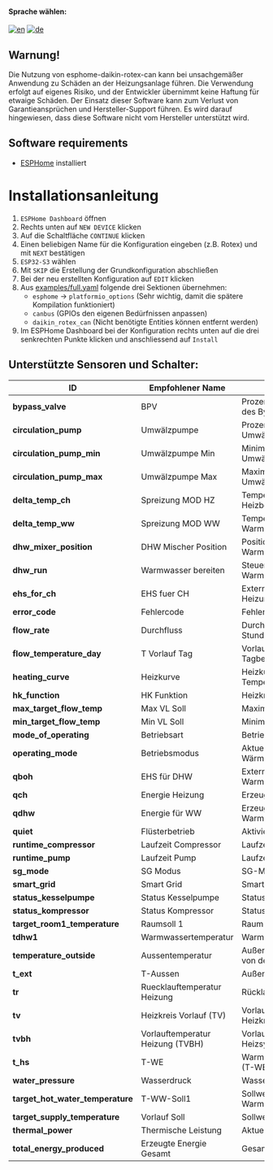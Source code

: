 #### Sprache wählen:
[![en](https://img.shields.io/badge/lang-en-red.svg)](README.en.md)
[![de](https://img.shields.io/badge/lang-de-blue.svg)](README.md)

## Warnung!

Die Nutzung von esphome-daikin-rotex-can kann bei unsachgemäßer Anwendung zu Schäden an der Heizungsanlage führen.
Die Verwendung erfolgt auf eigenes Risiko, und der Entwickler übernimmt keine Haftung für etwaige Schäden.
Der Einsatz dieser Software kann zum Verlust von Garantieansprüchen und Hersteller-Support führen.
Es wird darauf hingewiesen, dass diese Software nicht vom Hersteller unterstützt wird.

## Software requirements
 * [ESPHome](https://esphome.io/) installiert

# Installationsanleitung

1. `ESPHome Dashboard` öffnen
2. Rechts unten auf `NEW DEVICE` klicken
3. Auf die Schaltfläche `CONTINUE` klicken
4. Einen beliebigen Name für die Konfiguration eingeben (z.B. Rotex) und mit `NEXT` bestätigen
5. `ESP32-S3` wählen
6. Mit `SKIP` die Erstellung der Grundkonfiguration abschließen
7. Bei der neu erstellten Konfiguration auf `EDIT` klicken
8. Aus [examples/full.yaml](examples/full.yaml) folgende drei Sektionen übernehmen:
    - `esphome` → `platformio_options` (Sehr wichtig, damit die spätere Kompilation funktioniert)
    - `canbus` (GPIOs den eigenen Bedürfnissen anpassen)
    - `daikin_rotex_can` (Nicht benötigte Entities können entfernt werden)
9. Im ESPHome Dashboard bei der Konfiguration rechts unten auf die drei senkrechten Punkte klicken und anschliessend auf `Install`


Unterstützte Sensoren und Schalter:
------------------------

|ID                              |Empfohlener Name                  |Beschreibubg                                     |
|---                             |---                               |---                                              |
|**bypass_valve**                |BPV                               |Prozentuale Öffnungsstellung des Bypass-Ventils  |
|**circulation_pump**            |Umwälzpumpe                       |Prozentuale Betriebsleistung der Umwälzpumpe     |
|**circulation_pump_min**        |Umwälzpumpe Min                   |Minimale Betriebsstufe der Umwälzpumpe           |
|**circulation_pump_max**        |Umwälzpumpe Max                   |Maximale Betriebsstufe der Umwälzpumpe           |
|**delta_temp_ch**               |Spreizung MOD HZ                  |Temperaturdifferenz im Heizbetrieb               |
|**delta_temp_ww**               |Spreizung MOD WW                  |Temperaturdifferenz bei der Warmwasserbereitung  |
|**dhw_mixer_position**          |DHW Mischer Position              |Position des Warmwassermischers                  |
|**dhw_run**                     |Warmwasser bereiten               |Steuerung zur Aktivierung der Warmwasserbereitung|
|**ehs_for_ch**                  |EHS fuer CH                       |Externes Heizsystem für die Heizung              |
|**error_code**                  |Fehlercode                        |Fehlercode und Beschreibung                      |
|**flow_rate**                   |Durchfluss                        |Durchflussmenge in Litern pro Stunde             |
|**flow_temperature_day**        |T Vorlauf Tag                     |Vorlauftemperatur für den Tagbetrieb             |
|**heating_curve**               |Heizkurve                         |Heizkurve zur Temperaturregelung                 |
|**hk_function**                 |HK Funktion                       |Heizkreisfunktion                                |
|**max_target_flow_temp**        |Max VL Soll                       |Maximale Vorlauftemperatur                       |
|**min_target_flow_temp**        |Min VL Soll                       |Minimale Vorlauftemperatur                       |
|**mode_of_operating**           |Betriebsart                       |Betriebsart der Wärmepumpe                       |
|**operating_mode**              |Betriebsmodus                     |Aktueller Betriebsmodus der Wärmepumpe           |
|**qboh**                        |EHS für DHW                       |Externes Heizsystem für die Warmwasserbereitung  |
|**qch**                         |Energie Heizung                   |Erzeugte Heizenergie                             |
|**qdhw**                        |Energie für WW                    |Erzeugte Energie für Warmwasser                  |
|**quiet**                       |Flüsterbetrieb                    |Aktivierung des Flüsterbetriebs                  |
|**runtime_compressor**          |Laufzeit Compressor               |Laufzeit des Kompressors                         |
|**runtime_pump**                |Laufzeit Pump                     |Laufzeit der Pumpe                               |
|**sg_mode**                     |SG Modus                          |SG-Modus                                         |
|**smart_grid**                  |Smart Grid                        |Smart-Grid-Funktion                              |
|**status_kesselpumpe**          |Status Kesselpumpe                |Status der Kesselpumpe                           |
|**status_kompressor**           |Status Kompressor                 |Status des Kompressors                           |
|**target_room1_temperature**    |Raumsoll 1                        |Raum-Soll Temperatur                             |
|**tdhw1**                       |Warmwassertemperatur              |Warmwassertemperatur                             |
|**temperature_outside**         |Aussentemperatur                  |Außentemperatur, gemessen von der Außeneinheit   |
|**t_ext**                       |T-Aussen                          |Außentemperatur.                                 |
|**tr**                          |Ruecklauftemperatur Heizung       |Rücklauftemperatur der Heizung                   |
|**tv**                          |Heizkreis Vorlauf (TV)            |Vorlauftemperatur des Heizkreises                |
|**tvbh**                        |Vorlauftemperatur Heizung (TVBH)  |Vorlauftemperatur des Heizsystems                |
|**t_hs**                        |T-WE                              |Warmwassererzeugertemperatur (T-WE)              |
|**water_pressure**              |Wasserdruck                       |Wasserdruck des Systems                          |
|**target_hot_water_temperature**|T-WW-Soll1                        |Sollwert für die Warmwassertemperatur            |
|**target_supply_temperature**   |Vorlauf Soll                      |Sollwert der Vorlauftemperatur                   |
|**thermal_power**               |Thermische Leistung               |Aktuelle thermische Leistung                     |
|**total_energy_produced**       |Erzeugte Energie Gesamt           |Gesamt erzeugte Energie                          |
